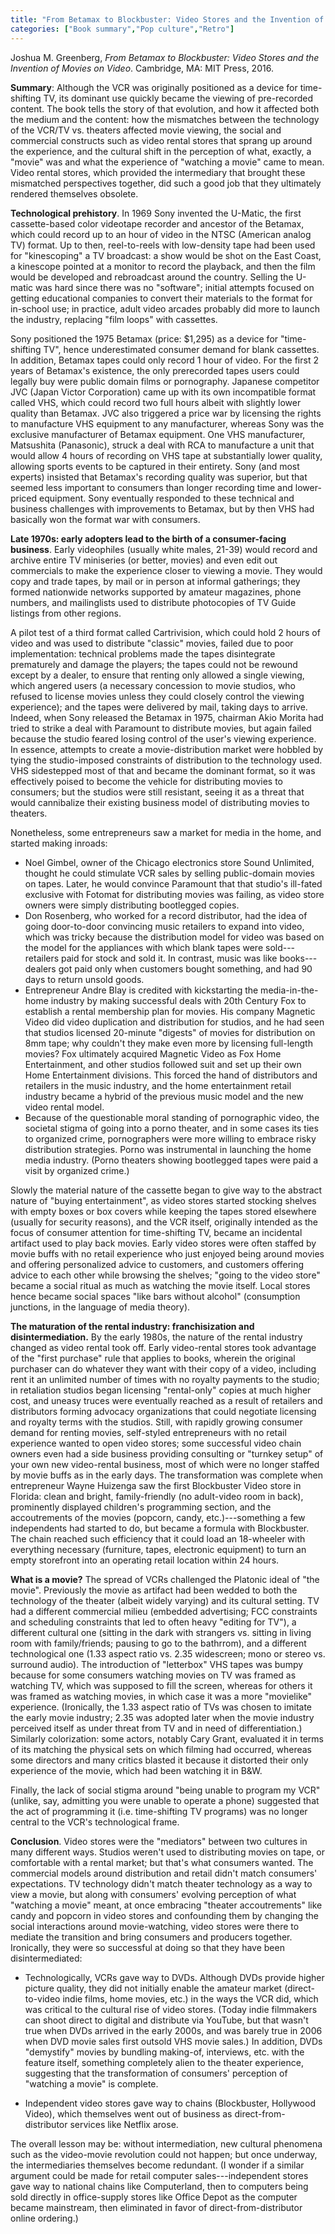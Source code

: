 ```yaml
---
title: "From Betamax to Blockbuster: Video Stores and the Invention of Movies on Video"
categories: ["Book summary","Pop culture","Retro"]
---
```

Joshua M. Greenberg, *From Betamax to Blockbuster: Video Stores and the Invention of Movies on Video*. Cambridge, MA: MIT Press, 2016.

**Summary**: Although the VCR was originally positioned as a device for time-shifting TV, its dominant use quickly became the viewing of pre-recorded content. The book tells the story of that evolution, and how it affected both the medium and the content: how the mismatches between the technology of the VCR/TV vs. theaters affected movie viewing, the social and commercial constructs such as video rental stores that sprang up around the experience, and the cultural shift in the perception of what, exactly, a "movie" was and what the experience of "watching a movie" came to mean. Video rental stores, which provided the intermediary that brought these mismatched perspectives together, did such a good job that they ultimately rendered themselves obsolete.

**Technological prehistory**. In 1969 Sony invented the U-Matic, the first cassette-based color videotape recorder and ancestor of the Betamax, which could record up to an hour of video in the NTSC (American analog TV) format. Up to then, reel-to-reels with low-density tape had been used for "kinescoping" a TV broadcast: a show would be shot on the East Coast, a kinescope pointed at a monitor to record the playback, and then the film would be developed and rebroadcast around the country. Selling the U-matic was hard since there was no "software"; initial attempts focused on getting educational companies to convert their materials to the format for in-school use; in practice, adult video arcades probably did more to launch the industry, replacing "film loops" with cassettes.

Sony positioned the 1975 Betamax (price: $1,295) as a device for "time-shifting TV", hence underestimated consumer demand for blank cassettes. In addition, Betamax tapes could only record 1 hour of video. For the first 2 years of Betamax's existence, the only prerecorded tapes users could legally buy were public domain films or pornography. Japanese competitor JVC (Japan Victor Corporation) came up with its own incompatible format called VHS, which could record two full hours albeit with slightly lower quality than Betamax. JVC also triggered a price war by licensing the rights to manufacture VHS equipment to any manufacturer, whereas Sony was the exclusive manufacturer of Betamax equipment. One VHS manufacturer, Matsushita (Panasonic), struck a deal with RCA to manufacture a unit that would allow 4 hours of recording on VHS tape at substantially lower quality, allowing sports events to be captured in their entirety. Sony (and most experts) insisted that Betamax's recording quality was superior, but that seemed less important to consumers than longer recording time and lower-priced equipment. Sony eventually responded to these technical and business challenges with improvements to Betamax, but by then VHS had basically won the format war with consumers.

**Late 1970s: early adopters lead to the birth of a consumer-facing business**. Early videophiles (usually white males, 21-39) would record and archive entire TV miniseries (or better, movies) and even edit out commercials to make the experience closer to viewing a movie. They would copy and trade tapes, by mail or in person at informal gatherings; they formed nationwide networks supported by amateur magazines, phone numbers, and mailinglists used to distribute photocopies of TV Guide listings from other regions.

A pilot test of a third format called Cartrivision, which could hold 2 hours of video and was used to distribute "classic" movies, failed due to poor implementation: technical problems made the tapes disintegrate prematurely and damage the players; the tapes could not be rewound except by a dealer, to ensure that renting only allowed a single viewing, which angered users (a necessary concession to movie studios, who refused to license movies unless they could closely control the viewing experience); and the tapes were delivered by mail, taking days to arrive. Indeed, when Sony released the Betamax in 1975, chairman Akio Morita had tried to strike a deal with Paramount to distribute movies, but again failed because the studio feared losing control of the user's viewing experience. In essence, attempts to create a movie-distribution market were hobbled by tying the studio-imposed constraints of distribution to the technology used. VHS sidestepped most of that and became the dominant format, so it was effectively poised to become the vehicle for distributing movies to consumers; but the studios were still resistant, seeing it as a threat that would cannibalize their existing business model of distributing movies to theaters.

Nonetheless, some entrepreneurs saw a market for media in the home, and started making inroads:

-   Noel Gimbel, owner of the Chicago electronics store Sound Unlimited, thought he could stimulate VCR sales by selling public-domain movies on tapes. Later, he would convince Paramount that that studio's ill-fated exclusive with Fotomat for distributing movies was failing, as video store owners were simply distributing bootlegged copies.
-   Don Rosenberg, who worked for a record distributor, had the idea of going door-to-door convincing music retailers to expand into video, which was tricky because the distribution model for video was based on the model for the appliances with which blank tapes were sold---retailers paid for stock and sold it. In contrast, music was like books---dealers got paid only when customers bought something, and had 90 days to return unsold goods. 
-   Entrepreneur Andre Blay is credited with kickstarting the media-in-the-home industry by making successful deals with 20th Century Fox to establish a rental membership plan for movies. His company Magnetic Video did video duplication and distribution for studios, and he had seen that studios licensed 20-minute "digests" of movies for distribution on 8mm tape; why couldn't they make even more by licensing full-length movies? Fox ultimately acquired Magnetic Video as Fox Home Entertainment, and other studios followed suit and set up their own Home Entertainment divisions. This forced the hand of distributors and retailers in the music industry, and the home entertainment retail industry became a hybrid of the previous music model and the new video rental model.
-   Because of the questionable moral standing of pornographic video, the societal stigma of going into a porno theater, and in some cases its ties to organized crime, pornographers were more willing to embrace risky distribution strategies. Porno was instrumental in launching the home media industry. (Porno theaters showing bootlegged tapes were paid a visit by organized crime.)

Slowly the material nature of the cassette began to give way to the abstract nature of "buying entertainment", as video stores started stocking shelves with empty boxes or box covers while keeping the tapes stored elsewhere (usually for security reasons), and the VCR itself, originally intended as the focus of consumer attention for time-shifting TV, became an incidental artifact used to play back movies. Early video stores were often staffed by movie buffs with no retail experience who just enjoyed being around movies and offering personalized advice to customers, and customers offering advice to each other while browsing the shelves; "going to the video store" became a social ritual as much as watching the movie itself. Local stores hence became social spaces "like bars without alcohol" (consumption junctions, in the language of media theory).

**The maturation of the rental industry: franchisization and disintermediation.** By the early 1980s, the nature of the rental industry changed as video rental took off. Early video-rental stores took advantage of the "first purchase" rule that applies to books, wherein the original purchaser can do whatever they want with their copy of a video, including rent it an unlimited number of times with no royalty payments to the studio; in retaliation studios began licensing "rental-only" copies at much higher cost, and uneasy truces were eventually reached as a result of retailers and distributors forming advocacy organizations that could negotiate licensing and royalty terms with the studios. Still, with rapidly growing consumer demand for renting movies, self-styled entrepreneurs with no retail experience wanted to open video stores; some successful video chain owners even had a side business providing consulting or "turnkey setup" of your own new video-rental business, most of which were no longer staffed by movie buffs as in the early days. The transformation was complete when entrepreneur Wayne Huizenga saw the first Blockbuster Video store in Florida: clean and bright, family-friendly (no adult-video room in back), prominently displayed children's programming section, and the accoutrements of the movies (popcorn, candy, etc.)---something a few independents had started to do, but became a formula with Blockbuster. The chain reached such efficiency that it could load an 18-wheeler with everything necessary (furniture, tapes, electronic equipment) to turn an empty storefront into an operating retail location within 24 hours.

**What is a movie?** The spread of VCRs challenged the Platonic ideal of "the movie". Previously the movie as artifact had been wedded to both the technology of the theater (albeit widely varying) and its cultural setting. TV had a different commercial milieu (embedded advertising; FCC constraints and scheduling constraints that led to often heavy "editing for TV"), a different cultural one (sitting in the dark with strangers vs. sitting in living room with family/friends; pausing to go to the bathrrom), and a different technological one (1.33 aspect ratio vs. 2.35 widescreen; mono or stereo vs. surround audio). The introduction of "letterbox" VHS tapes was bumpy because for some consumers watching movies on TV was framed as watching TV, which was supposed to fill the screen, whereas for others it was framed as watching movies, in which case it was a more "movielike" experience. (Ironically, the 1.33 aspect ratio of TVs was chosen to imitate the early movie industry; 2.35 was adopted later when the movie industry perceived itself as under threat from TV and in need of differentiation.) Similarly colorization: some actors, notably Cary Grant, evaluated it in terms of its matching the physical sets on which filming had occurred, whereas some directors and many critics blasted it because it distorted their only experience of the movie, which had been watching it in B&W.

Finally, the lack of social stigma around "being unable to program my VCR" (unlike, say, admitting you were unable to operate a phone) suggested that the act of programming it (i.e. time-shifting TV programs) was no longer central to the VCR's technological frame.

**Conclusion**. Video stores were the "mediators" between two cultures in many different ways. Studios weren't used to distributing movies on tape, or comfortable with a rental market; but that's what consumers wanted. The commercial models around distribution and retail didn't match consumers' expectations. TV technology didn't match theater technology as a way to view a movie, but along with consumers' evolving perception of what "watching a movie" meant, at once embracing "theater accoutrements" like candy and popcorn in video stores and confounding them by changing the social interactions around movie-watching, video stores were there to mediate the transition and bring consumers and producers together. Ironically, they were so successful at doing so that they have been disintermediated:

*   Technologically, VCRs gave way to DVDs. Although DVDs provide higher picture quality, they did not initially enable the amateur market (direct-to-video indie films, home movies, etc.) in the ways the VCR did, which was critical to the cultural rise of video stores. (Today indie filmmakers can shoot direct to digital and distribute via YouTube, but that wasn't true when DVDs arrived in the early 2000s, and was barely true in 2006 when DVD movie sales first outsold VHS movie sales.) In addition, DVDs "demystify" movies by bundling making-of, interviews, etc. with the feature itself, something completely alien to the theater experience, suggesting that the transformation of consumers' perception of "watching a movie" is complete.

* Independent video stores gave way to chains (Blockbuster, Hollywood Video), which themselves went out of business as direct-from-distributor services like Netflix arose.

The overall lesson may be: without intermediation, new cultural phenomena such as the video-movie revolution could not happen; but once underway, the intermediaries themselves become redundant. (I wonder if a similar argument could be made for retail computer sales---independent stores gave way to national chains like Computerland, then to computers being sold directly in office-supply stores like Office Depot as the computer became mainstream, then eliminated in favor of direct-from-distributor online ordering.)
